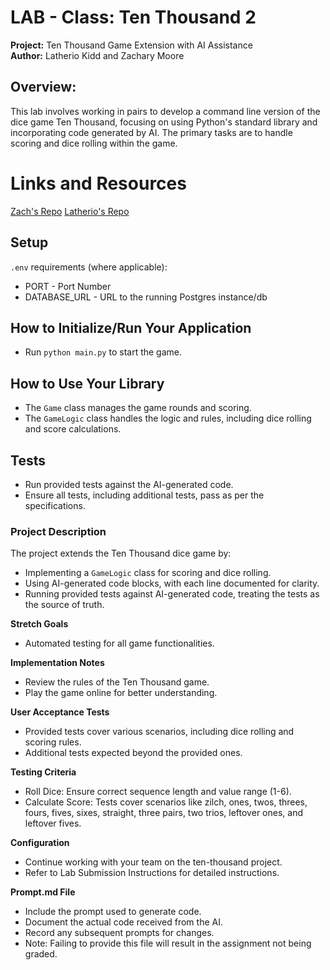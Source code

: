 # **LAB - Class: Ten Thousand 2**

**Project:** Ten Thousand Game Extension with AI Assistance  
**Author:** Latherio Kidd  and Zachary Moore

## **Overview:**  

This lab involves working in pairs to develop a command line version of the dice game Ten Thousand, focusing on using Python's standard library and incorporating code generated by AI. The primary tasks are to handle scoring and dice rolling within the game.

# **Links and Resources**  

[Zach's Repo](https://github.com/JamaisVu1/ten-thousand.git)
[Latherio's Repo]()

## **Setup**  
`.env` requirements (where applicable):  
- PORT - Port Number  
- DATABASE_URL - URL to the running Postgres instance/db  

## **How to Initialize/Run Your Application**  
- Run `python main.py` to start the game.

## **How to Use Your Library**  
- The `Game` class manages the game rounds and scoring.
- The `GameLogic` class handles the logic and rules, including dice rolling and score calculations.

## **Tests**  
- Run provided tests against the AI-generated code.
- Ensure all tests, including additional tests, pass as per the specifications.

### **Project Description**  
The project extends the Ten Thousand dice game by:
- Implementing a `GameLogic` class for scoring and dice rolling.
- Using AI-generated code blocks, with each line documented for clarity.
- Running provided tests against AI-generated code, treating the tests as the source of truth.

**Stretch Goals**  
- Automated testing for all game functionalities.

**Implementation Notes**  
- Review the rules of the Ten Thousand game.
- Play the game online for better understanding.

**User Acceptance Tests**  
- Provided tests cover various scenarios, including dice rolling and scoring rules.
- Additional tests expected beyond the provided ones.

**Testing Criteria**  
- Roll Dice: Ensure correct sequence length and value range (1-6).
- Calculate Score: Tests cover scenarios like zilch, ones, twos, threes, fours, fives, sixes, straight, three pairs, two trios, leftover ones, and leftover fives.

**Configuration**  
- Continue working with your team on the ten-thousand project.
- Refer to Lab Submission Instructions for detailed instructions.

**Prompt.md File**  
- Include the prompt used to generate code.
- Document the actual code received from the AI.
- Record any subsequent prompts for changes.
- Note: Failing to provide this file will result in the assignment not being graded.
